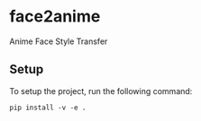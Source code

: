 # face2anime
Anime Face Style Transfer

## Setup
To setup the project, run the following command:
```
pip install -v -e .
```

